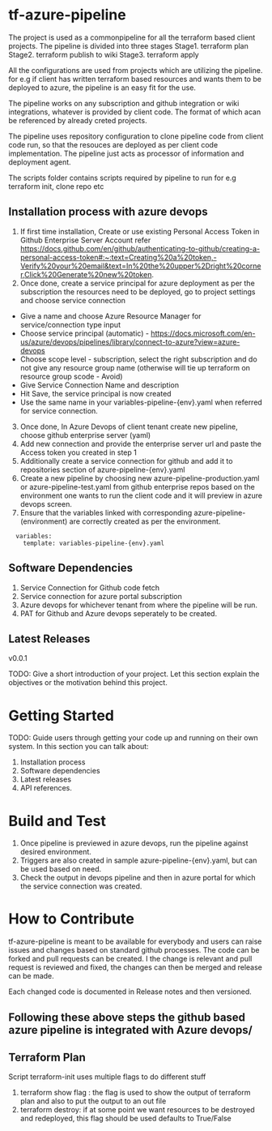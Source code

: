 # tf-azure-pipeline
The project is used as a commonpipeline for all the terraform based client projects. The pipeline is divided into three stages
Stage1. terraform plan
Stage2. terraform publish to wiki
Stage3. terraform apply

All the configurations are used from projects which are utilizing the pipeline. for e.g if client has written terraform based resources and wants them to be deployed to azure, the pipeline is an easy fit for the use. 

The pipeline works on any subscription and github integration or wiki integrations, whatever is provided by client code. The format of which acan be referenced by already creted projects.

The pipeline uses repository configuration to clone pipeline code from client code run, so that the resouces are deployed as per client code implementation. The pipeline just acts as processor of information and deployment agent.

The scripts folder contains scripts required by pipeline to run for e.g terraform init, clone repo etc

## Installation process with azure devops
1. If first time installation, Create or use existing Personal Access Token in Github Enterprise Server Account refer https://docs.github.com/en/github/authenticating-to-github/creating-a-personal-access-token#:~:text=Creating%20a%20token,-Verify%20your%20email&text=In%20the%20upper%2Dright%20corner,Click%20Generate%20new%20token.
2. Once done, create a service principal for azure deployment as per the subscription the resources need to be deployed, go to project settings and choose service connection
  - Give a name and choose Azure Resource Manager for service/connection type input
  - Choose service principal (automatic) - https://docs.microsoft.com/en-us/azure/devops/pipelines/library/connect-to-azure?view=azure-devops
  - Choose scope level - subscription, select the right subscription and do not give any resource group name (otherwise will tie up terraform on resource group scode - Avoid)
  - Give Service Connection Name and description
  - Hit Save, the service principal is now created
  - Use the same name in your variables-pipeline-{env}.yaml when referred for service connection.

3. Once done, In Azure Devops of client tenant create new pipeline, choose github enterprise server (yaml)
4. Add new connection and provide the enterprise server url and paste the Access token you created in step 1
5. Additionally create a service connection for github and add it to repositories section of azure-pipeline-{env}.yaml
6. Create a new pipeline by choosing new azure-pipeline-production.yaml or  azure-pipeline-test.yaml from github enterprise repos based on the environment one wants to run the client code and it will preview in azure devops screen.
7. Ensure that the variables linked with corresponding azure-pipeline-(environment) are correctly created as per the environment.
 ```
   variables: 
     template: variables-pipeline-{env}.yaml
 ```

## Software Dependencies
1. Service Connection for Github code fetch
2. Service connection for azure portal subscription
3. Azure devops for whichever tenant from where the pipeline will be run.
4. PAT for Github and Azure devops seperately to be created.

## Latest Releases
v0.0.1

TODO: Give a short introduction of your project. Let this section explain the objectives or the motivation behind this project. 

# Getting Started
TODO: Guide users through getting your code up and running on their own system. In this section you can talk about:
1.	Installation process
2.	Software dependencies
3.	Latest releases
4.	API references.

# Build and Test
1. Once pipeline is previewed in azure devops, run the pipeline against desired environment.
2. Triggers are also created in sample azure-pipeline-{env}.yaml, but can be used based on need.
3. Check the output in devops pipeline and then in azure portal for which the service connection was created.

# How to Contribute
tf-azure-pipeline is meant to be available for everybody and users can raise issues and changes based on standard github processes. The code can be forked and pull requests can be created. I the change is relevant and pull request is reviewed and fixed, the changes can then be merged and release can be made.

Each changed code is documented in Release notes and then versioned.

  
## Following these above steps the github based azure pipeline is integrated with Azure devops/

## Terraform Plan
Script terraform-init uses multiple flags to do different stuff
1. terraform show flag : the flag is used to show the output of terraform plan and also to put the output to an out file
2. terraform destroy: if at some point we want resources to be destroyed and redeployed, this flag should be used defaults to True/False

